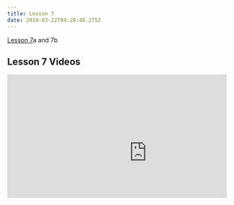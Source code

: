 ```yaml
---
title: Lesson 7
date: 2019-03-22T04:28:48.275Z
---
```

[Lesson 7](https://www.notion.so/kiangtengl/Lesson-7-0c8f0095a4d043eca1f16bd6b46051d9)a and 7b

## Lesson 7 Videos

<div style='max-width: 640px'><div style='position: relative; padding-bottom: 56.25%; height: 0; overflow: hidden;'><iframe width="640" height="360" src="https://web.microsoftstream.com/embed/video/1b2db378-c321-416f-90fc-a4e2bdc64984?autoplay=true&amp;showinfo=true" style="border:none;" allowfullscreen style='position: absolute; top: 0; left: 0; right: 0; bottom: 0; height: 100%; max-width: 100%;'></iframe></div></div>
